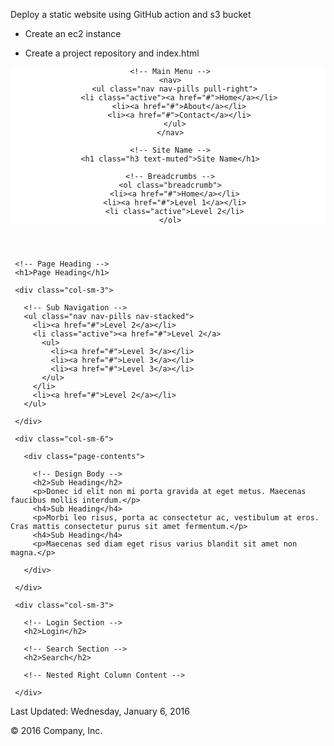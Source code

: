Deploy a static website using GitHub action and s3 bucket

- Create an ec2 instance
- Create a project repository and index.html

  <!DOCTYPE html>
 <html lang="en">
   <head>

 <!-- Declared Vars To Go Here -->

 <meta charset="utf-8">
 <meta http-equiv="X-UA-Compatible" content="IE=edge">
 <meta name="viewport" content="width=device-width, initial-scale=1">

 <!-- Metadata -->
 <meta name="description" content="">
 <meta name="author" content="">

 <link rel="icon" href="mysource_files/favicon.ico">

 <!-- Page Name and Site Name -->
 <title>Page Name - Squiz Matrix HTML Example</title>

 <!-- CSS -->
 <link href="https://maxcdn.bootstrapcdn.com/bootstrap/3.3.6/css/bootstrap.min.css" rel="stylesheet">
 <link href="mysource_files/style.css" rel="stylesheet">

 </head>

 <body>

 <div class="container">

   <header class="header clearfix" style="background-color: #ffffff">

     <!-- Main Menu -->
     <nav>
       <ul class="nav nav-pills pull-right">
         <li class="active"><a href="#">Home</a></li>
         <li><a href="#">About</a></li>
         <li><a href="#">Contact</a></li>
       </ul>
     </nav>

     <!-- Site Name -->
     <h1 class="h3 text-muted">Site Name</h1>

     <!-- Breadcrumbs -->
     <ol class="breadcrumb">
       <li><a href="#">Home</a></li>
       <li><a href="#">Level 1</a></li>
       <li class="active">Level 2</li>
     </ol>

   </header>

   <div class="page-heading">

     <!-- Page Heading -->
     <h1>Page Heading</h1>

   </div>

   <div class="row">

     <div class="col-sm-3">

       <!-- Sub Navigation -->
       <ul class="nav nav-pills nav-stacked">
         <li><a href="#">Level 2</a></li>
         <li class="active"><a href="#">Level 2</a>
           <ul>
             <li><a href="#">Level 3</a></li>
             <li><a href="#">Level 3</a></li>
             <li><a href="#">Level 3</a></li>
           </ul>
         </li>
         <li><a href="#">Level 2</a></li>
       </ul>

     </div>

     <div class="col-sm-6">

       <div class="page-contents">

         <!-- Design Body -->
         <h2>Sub Heading</h2>
         <p>Donec id elit non mi porta gravida at eget metus. Maecenas faucibus mollis interdum.</p>
         <h4>Sub Heading</h4>
         <p>Morbi leo risus, porta ac consectetur ac, vestibulum at eros. Cras mattis consectetur purus sit amet fermentum.</p>
         <h4>Sub Heading</h4>
         <p>Maecenas sed diam eget risus varius blandit sit amet non magna.</p>

       </div>

     </div>

     <div class="col-sm-3">

       <!-- Login Section -->
       <h2>Login</h2>

       <!-- Search Section -->
       <h2>Search</h2>

       <!-- Nested Right Column Content -->

     </div>

   </div>

   <footer class="footer">
     <p class="pull-right">
       <!-- Last Updated Design Area-->
       Last Updated: Wednesday, January 6, 2016
     </p>
     <p>&copy; 2016 Company, Inc.</p>
   </footer>

 </div> <!-- /container -->

 </body>
 </html>
